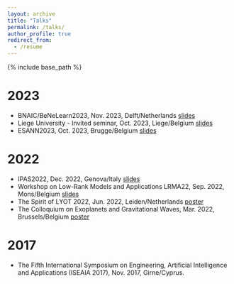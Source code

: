 ```yaml
---
layout: archive
title: "Talks"
permalink: /talks/
author_profile: true
redirect_from:
  - /resume
---
```


{% include base_path %}

2023
======
* BNAIC/BeNeLearn2023, Nov. 2023, Delft/Netherlands [slides](https://hazandaglayan.github.io/files/BNAIC_BeNeLearn2023.pdf)
* Liege University - Invited seminar, Oct. 2023, Liege/Belgium [slides](https://hazandaglayan.github.io/files/Liege.pdf)
* ESANN2023, Oct. 2023, Brugge/Belgium [slides](https://hazandaglayan.github.io/files/ESANN2023.pdf)

2022
======
* IPAS2022, Dec. 2022, Genova/Italy [slides](https://hazandaglayan.github.io/files/IPAS2022.pdf)
* Workshop on Low-Rank Models and Applications LRMA22, Sep. 2022, Mons/Belgium [slides](https://hazandaglayan.github.io/files/LRMA22.pdf)
* The Spirit of LYOT 2022, Jun. 2022, Leiden/Netherlands [poster](https://hazandaglayan.github.io/files/MC_poster.pdf)
* The Colloquium on Exoplanets and Gravitational Waves, Mar. 2022, Brussels/Belgium [poster](https://hazandaglayan.github.io/files/MC_poster.pdf)

2017
======
* The Fifth International Symposium on Engineering, Artificial Intelligence and Applications (ISEAIA 2017), Nov. 2017, Girne/Cyprus.
